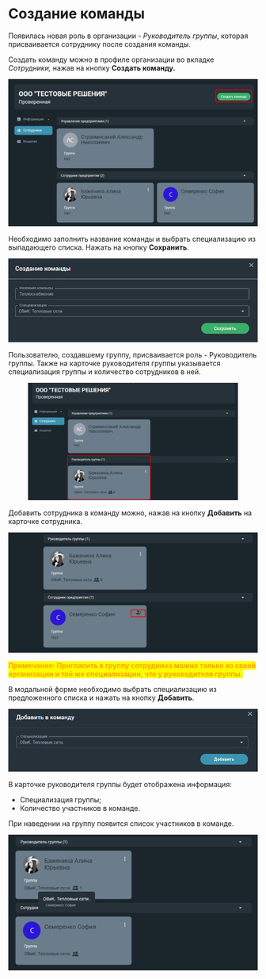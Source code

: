 # Создание команды

Появилась новая роль в организации - _Руководитель группы_, которая присваивается сотруднику после создания команды.&#x20;

Создать команду можно в профиле организации во вкладке _Сотрудники,_ нажав на кнопку **Создать команду.**

![](<../../gitbook/assets/image (1199).png>)

Необходимо заполнить название команды и выбрать специализацию из выпадающего списка. Нажать на кнопку **Сохранить**.

![](<../../gitbook/assets/image (1203).png>)

Пользователю, создавшему группу, присваивается роль - Руководитель группы. Также на карточке руководителя группы указывается специализация группы и количество сотрудников в ней.

<figure><img src="../../gitbook/assets/image (1099).png" alt=""><figcaption></figcaption></figure>

Добавить сотрудника в команду можно, нажав на кнопку **Добавить** на карточке сотрудника.

![](<../../gitbook/assets/image (823).png>)

<mark style="color:orange;">**Примечание: Пригласить в группу сотрудника можно только из своей организации и той же специализации, что у руководителя группы.**</mark>

В модальной форме необходимо выбрать специализацию из предложенного списка и нажать на кнопку **Добавить**.

![](<../../gitbook/assets/image (877).png>)

&#x20;В карточке руководителя группы будет отображена информация:

* Специализация группы;
* Количество участников в команде.

При наведении на группу появится список участников в команде.

![](<../../gitbook/assets/image (843).png>)
